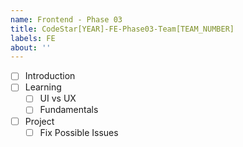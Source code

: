 ```yaml
---
name: Frontend - Phase 03
title: CodeStar[YEAR]-FE-Phase03-Team[TEAM_NUMBER]
labels: FE
about: ''
---
```


-   [ ] Introduction
-   [ ] Learning
    -   [ ] UI vs UX
    -   [ ] Fundamentals
-   [ ] Project
    -   [ ] Fix Possible Issues
